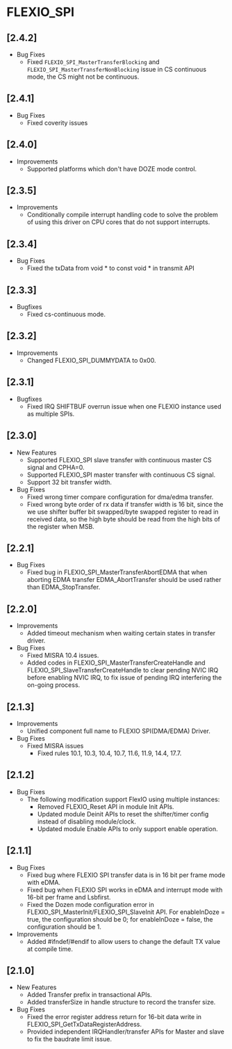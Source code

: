 # FLEXIO_SPI

## [2.4.2]

- Bug Fixes
  - Fixed `FLEXIO_SPI_MasterTransferBlocking` and `FLEXIO_SPI_MasterTransferNonBlocking`
    issue in CS continuous mode, the CS might not be continuous.

## [2.4.1]

- Bug Fixes
  - Fixed coverity issues

## [2.4.0]

- Improvements
  - Supported platforms which don't have DOZE mode control.

## [2.3.5]

- Improvements
  - Conditionally compile interrupt handling code to solve the problem of using this driver on CPU cores that do not support interrupts.

## [2.3.4]

- Bug Fixes
  - Fixed the txData from void * to const void * in transmit API

## [2.3.3]

- Bugfixes
  - Fixed cs-continuous mode.

## [2.3.2]

- Improvements
  - Changed FLEXIO_SPI_DUMMYDATA to 0x00.

## [2.3.1]

- Bugfixes
  - Fixed IRQ SHIFTBUF overrun issue when one FLEXIO instance used as multiple SPIs.

## [2.3.0]

- New Features
  - Supported FLEXIO_SPI slave transfer with continuous master CS signal and CPHA=0.
  - Supported FLEXIO_SPI master transfer with continuous CS signal.
  - Support 32 bit transfer width.
- Bug Fixes
  - Fixed wrong timer compare configuration for dma/edma transfer.
  - Fixed wrong byte order of rx data if transfer width is 16 bit, since the we use shifter buffer bit swapped/byte
    swapped register to read in received data, so the high byte should be read from the high bits of the register when
    MSB.

## [2.2.1]

- Bug Fixes
  - Fixed bug in FLEXIO_SPI_MasterTransferAbortEDMA that when aborting EDMA transfer EDMA_AbortTransfer should be
    used rather than EDMA_StopTransfer.

## [2.2.0]

- Improvements
  - Added timeout mechanism when waiting certain states in transfer driver.
- Bug Fixes
  - Fixed MISRA 10.4 issues.
  - Added codes in FLEXIO_SPI_MasterTransferCreateHandle and FLEXIO_SPI_SlaveTransferCreateHandle to clear pending
    NVIC IRQ before enabling NVIC IRQ, to fix issue of pending IRQ interfering the on-going process.

## [2.1.3]

- Improvements
  - Unified component full name to FLEXIO SPI(DMA/EDMA) Driver.
- Bug Fixes
  - Fixed MISRA issues
    - Fixed rules 10.1, 10.3, 10.4, 10.7, 11.6, 11.9, 14.4, 17.7.

## [2.1.2]

- Bug Fixes
  - The following modification support FlexIO using multiple instances:
    - Removed FLEXIO_Reset API in module Init APIs.
    - Updated module Deinit APIs to reset the shifter/timer config instead of disabling module/clock.
    - Updated module Enable APIs to only support enable operation.

## [2.1.1]

- Bug Fixes
  - Fixed bug where FLEXIO SPI transfer data is in 16 bit per frame mode with eDMA.
  - Fixed bug when FLEXIO SPI works in eDMA and interrupt mode with 16-bit per frame and Lsbfirst.
  - Fixed the Dozen mode configuration error in FLEXIO_SPI_MasterInit/FLEXIO_SPI_SlaveInit API. For enableInDoze
    = true, the configuration should be 0; for enableInDoze = false, the configuration should be 1.
- Improvements
  - Added #ifndef/#endif to allow users to change the default TX value at compile time.

## [2.1.0]

- New Features
  - Added Transfer prefix in transactional APIs.
  - Added transferSize in handle structure to record the transfer size.
- Bug Fixes
  - Fixed the error register address return for 16-bit data write in FLEXIO_SPI_GetTxDataRegisterAddress.
  - Provided independent IRQHandler/transfer APIs for Master and slave to fix the baudrate limit issue.
